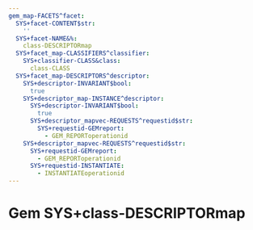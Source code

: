```yaml
---
gem_map-FACETS^facet:
  SYS+facet-CONTENT$str:
    ''
  SYS+facet-NAME&%:
    class-DESCRIPTORmap
  SYS+facet_map-CLASSIFIERS^classifier:
    SYS+classifier-CLASS&class:
      class-CLASS
  SYS+facet_map-DESCRIPTORS^descriptor:
    SYS+descriptor-INVARIANT$bool:
      true
    SYS+descriptor_map-INSTANCE^descriptor:
      SYS+descriptor-INVARIANT$bool:
        true
      SYS+descriptor_mapvec-REQUESTS^requestid$str:
        SYS+requestid-GEMreport:
          - GEM_REPORToperationid
    SYS+descriptor_mapvec-REQUESTS^requestid$str:
      SYS+requestid-GEMreport:
        - GEM_REPORToperationid
      SYS+requestid-INSTANTIATE:
        - INSTANTIATEoperationid
---
```

# Gem SYS+class-DESCRIPTORmap

